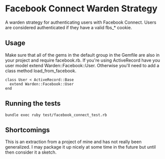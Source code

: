 Facebook Connect Warden Strategy
================================

A warden strategy for authenticating users with Facebook Connect.  Users are considered authenticated if they have a valid fbs_* cookie.

Usage
-----

Make sure that all of the gems in the default group in the Gemfile are also in your project and require facebook.rb. If you're using ActiveRecord have you user model extend Warden::Facebook::User.  Otherwise you'll need to add a class method load_from_facebook.

    class User < ActiveRecord::Base
      extend Warden::Facebook::User
    end
    
Running the tests
-----------------

    bundle exec ruby test/facebook_connect_test.rb
    
Shortcomings
------------

This is an extraction from a project of mine and has not really been generalized.  I may package it up nicely at some time in the future but until then consider it a sketch.  